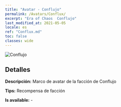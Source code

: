 ```yaml
---
title: "Avatar - Conflujo"
permalink: /Avatars/Conflux/
excerpt: "Era of Chaos  Conflujo"
last_modified_at: 2021-05-05
locale: es
ref: "Conflux.md"
toc: false
classes: wide
---
```

 ![Conflujo](/images/a/avatarFrame_44.png)

## Detalles

 **Descripción:** Marco de avatar de la facción de Conflujo 

 **Tips:** Recompensa de facción 

 **Is available:**  - 


